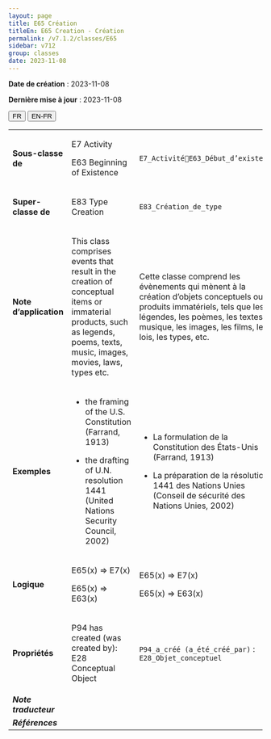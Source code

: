 ```yaml
---
layout: page
title: E65 Création
titleEn: E65 Creation - Création
permalink: /v7.1.2/classes/E65
sidebar: v712
group: classes
date: 2023-11-08
---
```


**Date de création** : 2023-11-08

**Dernière mise à jour** : 2023-11-08

<div class="lang-buttons">
 <button id="fr" class="activate">FR</button>
 <button id="en-fr">EN-FR</button>
</div>

<table>
<tbody>
<tr>
<td><strong>Sous-classe de</strong></td>
<td class="en">
<p>E7 Activity </p>
<p>E63 Beginning of Existence</p>
</td>
<td>
<p><code class="language-plaintext highlighter-rouge">E7_ActivitéE63_Début_d’existence</code></p>
</td>
</tr>
<tr>
<td><strong>Super-classe de</strong></td>
<td class="en">
<p>E83 Type Creation</p>
</td>
<td>
<p><code class="language-plaintext highlighter-rouge">E83_Création_de_type</code></p>
</td>
</tr>
<tr>
<td><strong>Note d’application</strong></td>
<td class="en">
<p>This class comprises events that result in the creation of conceptual items or immaterial products, such as legends, poems, texts, music, images, movies, laws, types etc.</p>
</td>
<td>
<p>Cette classe comprend les évènements qui mènent à la création d’objets conceptuels ou de produits immatériels, tels que les légendes, les poèmes, les textes, la musique, les images, les films, les lois, les types, etc.</p>
</td>
</tr>
<tr>
<td><strong>Exemples</strong></td>
<td class="en">
<ul>
<li><p>the framing of the U.S. Constitution (Farrand, 1913)  </p>
</li>
<li><p>the drafting of U.N. resolution 1441 (United Nations Security Council, 2002)</p>
</li>
</ul>
</td>
<td>
<ul>
<li><p>La formulation de la Constitution des États-Unis (Farrand, 1913)</p>
</li>
<li><p>La préparation de la résolution 1441 des Nations Unies (Conseil de sécurité des Nations Unies, 2002)</p>
</li>
</ul>
</td>
</tr>
<tr>
<td><strong>Logique</strong></td>
<td class="en">
<p>E65(x) ⇒ E7(x)</p>
<p>E65(x) ⇒ E63(x) </p>
</td>
<td>
<p>E65(x) ⇒ E7(x)</p>
<p>E65(x) ⇒ E63(x) </p>
</td>
</tr>
<tr>
<td><strong>Propriétés</strong></td>
<td class="en">
<p>P94 has created (was created by): E28 Conceptual Object</p>
</td>
<td>
<p><code class="language-plaintext highlighter-rouge">P94_a_créé (a_été_créé_par)</code> : <code class="language-plaintext highlighter-rouge">E28_Objet_conceptuel</code></p>
</td>
</tr>
<tr>
<td><strong><em>Note traducteur</em></strong></td>
<td colspan="2">
</td>
</tr>
<tr>
<td><strong><em>Références</em></strong></td>
<td colspan="2">
<p><em></em></p>
</td>
</tr>
</tbody>
</table>
